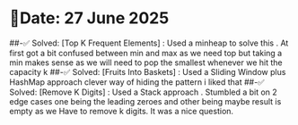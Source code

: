 # 🧠Date: 27 June 2025

##-✅ Solved: 
	[Top K Frequent Elements] : Used a minheap to solve this . At first got a bit confused between min and max as we need top but taking a min makes sense as we will need to pop the smallest whenever we hit the capacity k 
##-✅ Solved: 
	[Fruits Into Baskets] : Used a Sliding Window plus HashMap approach clever way of hiding the pattern i liked that
##-✅ Solved: 
	[Remove K Digits] : Used a Stack approach . Stumbled a bit on 2 edge cases one being the leading zeroes and other being maybe result is empty as we Have to remove k digits. It was a nice question. 



